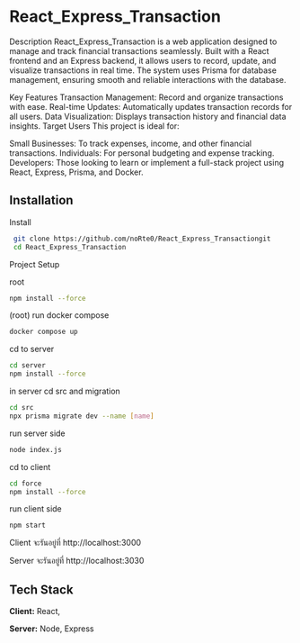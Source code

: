 
# React_Express_Transaction


Description
React_Express_Transaction is a web application designed to manage and track financial transactions seamlessly. Built with a React frontend and an Express backend, it allows users to record, update, and visualize transactions in real time. The system uses Prisma for database management, ensuring smooth and reliable interactions with the database.

Key Features
Transaction Management: Record and organize transactions with ease.
Real-time Updates: Automatically updates transaction records for all users.
Data Visualization: Displays transaction history and financial data insights.
Target Users
This project is ideal for:

Small Businesses: To track expenses, income, and other financial transactions.
Individuals: For personal budgeting and expense tracking.
Developers: Those looking to learn or implement a full-stack project using React, Express, Prisma, and Docker.

## Installation

Install 

```bash
 git clone https://github.com/noRte0/React_Express_Transactiongit
 cd React_Express_Transaction
```
Project Setup

root
```bash
npm install --force
```
(root) run docker compose
```bash
docker compose up
```
cd to server
```bash
cd server
npm install --force
```
in server cd src and migration 
```bash
cd src 
npx prisma migrate dev --name [name]
```
run server side
```bash
node index.js
```
cd to client
```bash
cd force
npm install --force
```
run client side
```bash
npm start
```

Client จะรันอยู่ที่ http://localhost:3000

Server จะรันอยู่ที่ http://localhost:3030


## Tech Stack

**Client:** React, 

**Server:** Node, Express


